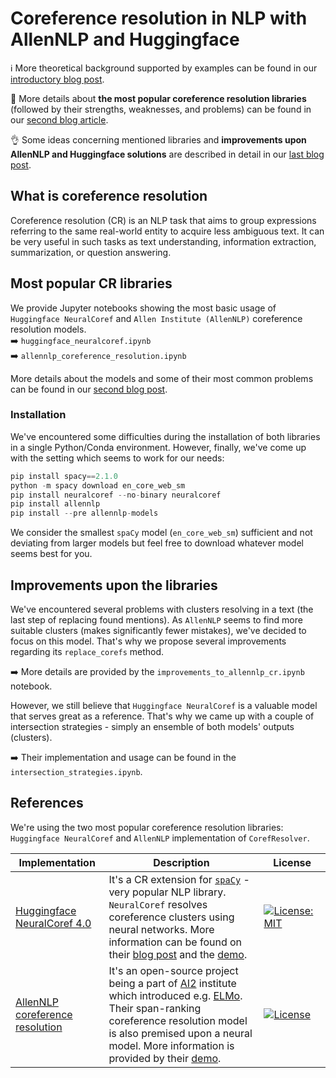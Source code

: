 # Coreference resolution in NLP with AllenNLP and Huggingface 

:information_source: More theoretical background supported by examples can be found in our [introductory blog post](https://neurosys.com/article/intro-to-coreference-resolution-in-nlp/).  

:hugs: More details about **the most popular coreference resolution libraries** (followed by their strengths, weaknesses, and problems) can be found in our [second blog article](https://neurosys.com/article/most-popular-frameworks-for-coreference-resolution/).

:ok_hand: Some ideas concerning mentioned libraries and **improvements upon AllenNLP and Huggingface solutions** are described in detail in our [last blog post](https://neurosys.com/article/how-to-make-an-effective-coreference-resolution-model/).


## What is coreference resolution 
Coreference resolution (CR) is an NLP task that aims to group expressions referring to the same real-world entity to acquire less ambiguous text. It can be very useful in such tasks as text understanding, information extraction, summarization, or question answering. 

## Most popular CR libraries
We provide Jupyter notebooks showing the most basic usage of `Huggingface NeuralCoref` and `Allen Institute (AllenNLP)` coreference resolution models.  
:arrow_right: `huggingface_neuralcoref.ipynb`  
:arrow_right: `allennlp_coreference_resolution.ipynb`

More details about the models and some of their most common problems can be found in our [second blog post](https://neurosys.com/article/most-popular-frameworks-for-coreference-resolution/).

### Installation
We've encountered some difficulties during the installation of both libraries in a single Python/Conda environment. However, finally, we've come up with the setting which seems to work for our needs:
```python
pip install spacy==2.1.0
python -m spacy download en_core_web_sm
pip install neuralcoref --no-binary neuralcoref
pip install allennlp
pip install --pre allennlp-models
```
We consider the smallest `spaCy` model (`en_core_web_sm`) sufficient and not deviating from larger models but feel free to download whatever model seems best for you.


## Improvements upon the libraries
We've encountered several problems with clusters resolving in a text (the last step of replacing found mentions). As `AllenNLP` seems to find more suitable clusters (makes significantly fewer mistakes), we've decided to focus on this model. That's why we propose several improvements regarding its `replace_corefs` method.

:arrow_right: More details are provided by the `improvements_to_allennlp_cr.ipynb` notebook.

However, we still believe that `Huggingface NeuralCoref` is a valuable model that serves great as a reference. That's why we came up with a couple of intersection strategies - simply an ensemble of both models' outputs (clusters).   

:arrow_right: Their implementation and usage can be found in the `intersection_strategies.ipynb`.

## References
We're using the two most popular coreference resolution libraries: `Huggingface NeuralCoref` and `AllenNLP` implementation of `CorefResolver`.

| Implementation | Description | License |
|----------------|-------------|---------|
[Huggingface NeuralCoref 4.0](https://github.com/huggingface/neuralcoref) | It's a CR extension for [`spaCy`](https://spacy.io/) - very popular NLP library. `NeuralCoref` resolves coreference clusters using neural networks. More information can be found on their [blog post](https://medium.com/huggingface/state-of-the-art-neural-coreference-resolution-for-chatbots-3302365dcf30) and the [demo](https://huggingface.co/coref/). | [![License: MIT](https://img.shields.io/badge/License-MIT-yellow.svg)](https://opensource.org/licenses/MIT)  <img width=250/> 
[AllenNLP coreference resolution](https://github.com/allenai/allennlp-models) | It's an open-source project being a part of [AI2](https://allenai.org/) institute which introduced e.g. [ELMo](https://allennlp.org/elmo). Their span-ranking coreference resolution model is also premised upon a neural model. More information is provided by their [demo](https://demo.allennlp.org/coreference-resolution). | [![License](https://img.shields.io/badge/License-Apache%202.0-blue.svg)](https://opensource.org/licenses/Apache-2.0)  <img width=250/> 


